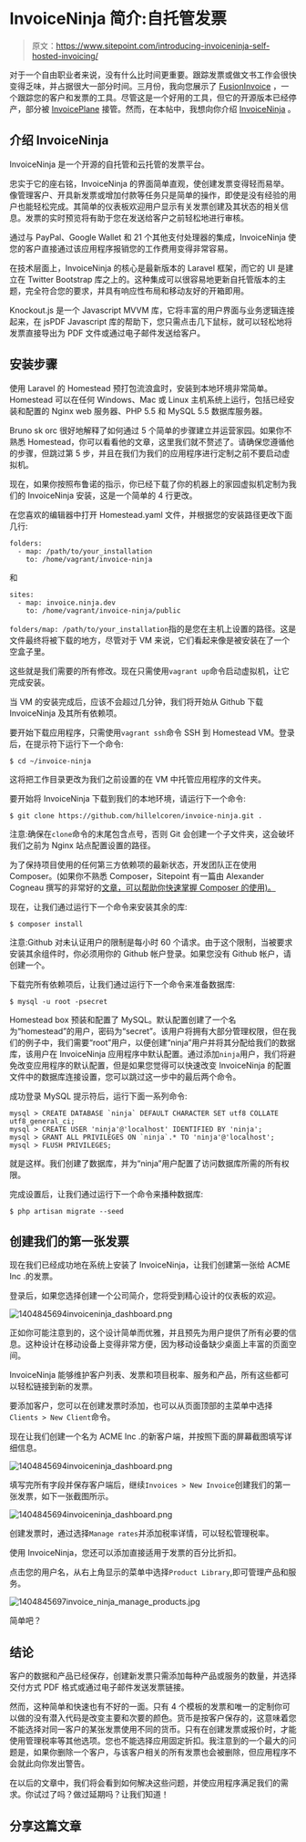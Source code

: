 # InvoiceNinja 简介:自托管发票

> 原文：<https://www.sitepoint.com/introducing-invoiceninja-self-hosted-invoicing/>

对于一个自由职业者来说，没有什么比时间更重要。跟踪发票或做文书工作会很快变得乏味，并占据很大一部分时间。三月份，我向您展示了 [FusionInvoice](https://www.sitepoint.com/self-hosted-free-invoicing-app-fusioninvoice/) ，一个跟踪您的客户和发票的工具。尽管这是一个好用的工具，但它的开源版本已经停产，部分被 [InvoicePlane](https://invoiceplane.com/) 接管。然而，在本帖中，我想向你介绍 [InvoiceNinja](https://www.invoiceninja.com/) 。

## 介绍 InvoiceNinja

InvoiceNinja 是一个开源的自托管和云托管的发票平台。

忠实于它的座右铭，InvoiceNinja 的界面简单直观，使创建发票变得轻而易举。像管理客户、开具新发票或增加付款等任务只是简单的操作，即使是没有经验的用户也能轻松完成。其简单的仪表板欢迎用户显示有关发票创建及其状态的相关信息。发票的实时预览将有助于您在发送给客户之前轻松地进行审核。

通过与 PayPal、Google Wallet 和 21 个其他支付处理器的集成，InvoiceNinja 使您的客户直接通过该应用程序报销您的工作费用变得非常容易。

在技术层面上，InvoiceNinja 的核心是最新版本的 Laravel 框架，而它的 UI 是建立在 Twitter Bootstrap 库之上的。这种集成可以很容易地更新自托管版本的主题，完全符合您的要求，并具有响应性布局和移动友好的开箱即用。

Knockout.js 是一个 Javascript MVVM 库，它将丰富的用户界面与业务逻辑连接起来，在 jsPDF Javascript 库的帮助下，您只需点击几下鼠标，就可以轻松地将发票直接导出为 PDF 文件或通过电子邮件发送给客户。

## 安装步骤

使用 Laravel 的 Homestead 预打包流浪盒时，安装到本地环境非常简单。Homestead 可以在任何 Windows、Mac 或 Linux 主机系统上运行，包括已经安装和配置的 Nginx web 服务器、PHP 5.5 和 MySQL 5.5 数据库服务器。

Bruno sk orc 很好地解释了如何通过 5 个简单的步骤建立并运营家园。如果你不熟悉 Homestead，你可以看看他的文章，这里我们就不赘述了。请确保您遵循他的步骤，但跳过第 5 步，并且在我们为我们的应用程序进行定制之前不要启动虚拟机。

现在，如果你按照布鲁诺的指示，你已经下载了你的机器上的家园虚拟机定制为我们的 InvoiceNinja 安装，这是一个简单的 4 行更改。

在您喜欢的编辑器中打开 Homestead.yaml 文件，并根据您的安装路径更改下面几行:

```
folders:
  - map: /path/to/your_installation
    to: /home/vagrant/invoice-ninja 
```

和

```
sites:
  - map: invoice.ninja.dev
    to: /home/vagrant/invoice-ninja/public 
```

`folders/map: /path/to/your_installation`指的是您在主机上设置的路径。这是文件最终将被下载的地方，尽管对于 VM 来说，它们看起来像是被安装在了一个空盒子里。

这些就是我们需要的所有修改。现在只需使用`vagrant up`命令启动虚拟机，让它完成安装。

当 VM 的安装完成后，应该不会超过几分钟，我们将开始从 Github 下载 InvoiceNinja 及其所有依赖项。

要开始下载应用程序，只需使用`vagrant ssh`命令 SSH 到 Homestead VM。登录后，在提示符下运行下一个命令:

```
$ cd ~/invoice-ninja 
```

这将把工作目录更改为我们之前设置的在 VM 中托管应用程序的文件夹。

要开始将 InvoiceNinja 下载到我们的本地环境，请运行下一个命令:

```
$ git clone https://github.com/hillelcoren/invoice-ninja.git . 
```

注意:确保在`clone`命令的末尾包含点号，否则 Git 会创建一个子文件夹，这会破坏我们之前为 Nginx 站点配置设置的路径。

为了保持项目使用的任何第三方依赖项的最新状态，开发团队正在使用 Composer。(如果你不熟悉 Composer，Sitepoint 有一篇由 Alexander Cogneau 撰写的非常好的[文章，可以帮助你快速掌握 Composer 的使用)。](https://www.sitepoint.com/php-dependency-management-with-composer/)

现在，让我们通过运行下一个命令来安装其余的库:

```
$ composer install 
```

注意:Github 对未认证用户的限制是每小时 60 个请求。由于这个限制，当被要求安装其余组件时，你必须用你的 Github 帐户登录。如果您没有 Github 帐户，请创建一个。

下载完所有依赖项后，让我们通过运行下一个命令来准备数据库:

```
$ mysql -u root -psecret 
```

Homestead box 预装和配置了 MySQL。默认配置创建了一个名为“homestead”的用户，密码为“secret”。该用户将拥有大部分管理权限，但在我们的例子中，我们需要“root”用户，以便创建“ninja”用户并将其分配给我们的数据库，该用户在 InvoiceNinja 应用程序中默认配置。通过添加`ninja`用户，我们将避免改变应用程序的默认配置，但是如果您觉得可以快速改变 InvoiceNinja 的配置文件中的数据库连接设置，您可以跳过这一步中的最后两个命令。

成功登录 MySQL 提示符后，运行下面一系列命令:

```
mysql > CREATE DATABASE `ninja` DEFAULT CHARACTER SET utf8 COLLATE utf8_general_ci;
mysql > CREATE USER 'ninja'@'localhost' IDENTIFIED BY 'ninja';
mysql > GRANT ALL PRIVILEGES ON `ninja`.* TO 'ninja'@'localhost';
mysql > FLUSH PRIVILEGES; 
```

就是这样。我们创建了数据库，并为“ninja”用户配置了访问数据库所需的所有权限。

完成设置后，让我们通过运行下一个命令来播种数据库:

```
$ php artisan migrate --seed 
```

## 创建我们的第一张发票

现在我们已经成功地在系统上安装了 InvoiceNinja，让我们创建第一张给 ACME Inc .的发票。

登录后，如果您选择创建一个公司简介，您将受到精心设计的仪表板的欢迎。

![1404845694invoiceninja_dashboard.png](img/4649771bb8fca7341e6af1d7ad1507f2.png)

正如你可能注意到的，这个设计简单而优雅，并且预先为用户提供了所有必要的信息。这种设计在移动设备上变得非常方便，因为移动设备缺少桌面上丰富的页面空间。

InvoiceNinja 能够维护客户列表、发票和项目税率、服务和产品，所有这些都可以轻松链接到新的发票。

要添加客户，您可以在创建发票时添加，也可以从页面顶部的主菜单中选择`Clients > New Client`命令。

现在让我们创建一个名为 ACME Inc .的新客户端，并按照下面的屏幕截图填写详细信息。

![1404845694invoiceninja_dashboard.png](img/c59f507671cd07c9755febe228e920d7.png)

填写完所有字段并保存客户端后，继续`Invoices > New Invoice`创建我们的第一张发票，如下一张截图所示。

![1404845694invoiceninja_dashboard.png](img/c6e115ddb9f1660113427083e2ba40af.png)

创建发票时，通过选择`Manage rates`并添加税率详情，可以轻松管理税率。

使用 InvoiceNinja，您还可以添加直接适用于发票的百分比折扣。

点击您的用户名，从右上角显示的菜单中选择`Product Library`,即可管理产品和服务。

![1404845697invoice_ninja_manage_products.jpg](img/edf05a4d9eefd479932d8dc899f47247.png)

简单吧？

## 结论

客户的数据和产品已经保存，创建新发票只需添加每种产品或服务的数量，并选择交付方式 PDF 格式或通过电子邮件发送发票链接。

然而，这种简单和快速也有不好的一面。只有 4 个模板的发票和唯一的定制你可以做的没有潜入代码是改变主要和次要的颜色。货币是按客户保存的，这意味着您不能选择对同一客户的某张发票使用不同的货币。只有在创建发票或报价时，才能使用管理税率等其他选项。您也不能选择应用固定折扣。我注意到的一个最大的问题是，如果你删除一个客户，与该客户相关的所有发票也会被删除，但应用程序不会就此向你发出警告。

在以后的文章中，我们将会看到如何解决这些问题，并使应用程序满足我们的需求。你试过了吗？做过延期吗？让我们知道！

## 分享这篇文章